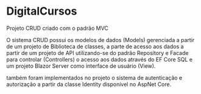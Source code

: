 # DigitalCursos

Projeto CRUD criado com o padrão MVC

O sistema CRUD possui os modelos de dados (Models) gerenciada a partir de um projeto de Biblioteca de classes, a parte de acesso aos dados a partir de um projeto de API utilizando-se do padrão Repository e Facade para controlar (Controllers) o acesso aos dados através do EF Core SQL e um projeto Blazor Server como interface de usuário (View).

também foram implementados no projeto o sistema de autenticação e autorização a partir da classe Identity disponível no AspNet Core.

